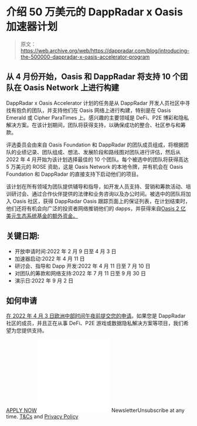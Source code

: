 # 介绍 50 万美元的 DappRadar x Oasis 加速器计划

> 原文：<https://web.archive.org/web/https://dappradar.com/blog/introducing-the-500000-dappradar-x-oasis-accelerator-program>

## 从 4 月份开始，Oasis 和 DappRadar 将支持 10 个团队在 Oasis Network 上进行构建

DappRadar x Oasis Accelerator 计划的任务是从 DappRadar 开发人员社区中寻找有抱负的团队，并支持他们在 Oasis 网络上进行构建，特别是在 Oasis Emerald 或 Cipher ParaTimes 上。感兴趣的主要领域是 DeFi、P2E 博彩和隐私解决方案。在该计划期间，团队将获得支持，以确保成功的整合、社区参与和筹款。

评选委员会由来自 Oasis Foundation 和 DappRadar 的团队成员组成，将根据团队的业绩记录、团队组成、想法、发展阶段和路线图对团队进行评估，然后从 2022 年 4 月开始为该计划选择最佳的 10 个团队。每个被选中的团队将获得高达 5 万美元的 ROSE 资助，这是 Oasis Network 的本地令牌，并有机会在 Oasis Foundation 和 DappRadar 的直接支持下启动他们的项目。

该计划在所有领域为团队提供辅导和指导，如开发人员支持、营销和筹款活动、培训研讨会、通过合作伙伴提供的法律和业务咨询以及办公时间。被选中的团队将加入 Oasis 社区，获得 DappRadar Oasis 跟踪页面上的保证列表，在计划结束时，他们还将有机会向广泛的投资者网络推销他们的 dapps，并获得来自[Oasis 2 亿美元生态系统基金的额外资金。](https://web.archive.org/web/20221127152353/https://oasisprotocol.org/ecosystem-fund)

## 关键日期:

*   开放申请时间:2022 年 2 月 9 日至 4 月 3 日
*   加速器启动:2022 年 4 月 11 日
*   研讨会、指导和 Dapp 开发:2022 年 4 月 11 日至 7 月 10 日
*   对团队的筹款和网络支持:2022 年 7 月 11 日至 9 月 30 日
*   演示日:2022 年 9 月 2 日

## 如何申请

[在 2022 年 4 月 3 日欧洲中部时间午夜前提交您的申请](https://web.archive.org/web/20221127152353/https://airtable.com/shreZAEcjcrTFpwT0)。如果您是 DappRadar 社区的成员，并且正在从事 DeFi、P2E 游戏或数据隐私解决方案等项目，我们希望为您提供支持。

[APPLY NOW](https://web.archive.org/web/20221127152353/https://airtable.com/shreZAEcjcrTFpwT0)![](img/6d5a4a2d609c56e1a5771717e54ba759.png) NewsletterUnsubscribe at any time. [T&Cs](https://web.archive.org/web/20221127152353/https://dappradar.com/terms) and [Privacy Policy](https://web.archive.org/web/20221127152353/https://dappradar.com/privacy-policy)
